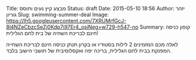 Title: מבצע קיץ נעים ותוסס
Status: draft
Date: 2015-05-10 18:56
Author: יזהר גוריון
Slug: swimming-summer-deal
Image: https://lh5.googleusercontent.com/7XRUMrfGcJ-8l4NZeCbzcSeZj0Kdp7i97Er4_osiNeg=w729-h547-no
Summary: קופון כניסה חינם לבריכת השחיה של בית לחם הגלילית!

לאלה מכם המזמינים 2 לילות בסטודיו או בקרון תנתן כניסה חינם לבריכת השחייה המפנקת בבית לחם הגלילית, בריכה יפה ואקסלוסיבית של תושבי הישוב בלבד.

